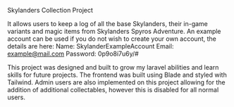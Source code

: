 Skylanders Collection Project

It allows users to keep a log of all the base Skylanders,  their in-game variants and magic items from Skylanders Spyros Adventure.
An example account can be used if you do not wish to create your own account, the details are here:
Name: SkylanderExampleAccount
Email: example@mail.com
Password: 0p9o8i7u6y/#

This project was designed and built to grow my laravel abilities and learn skills for future projects.
The frontend was built using Blade and styled with Tailwind.
Admin users are also implemented on this project allowing for the addition of additional collectables, however this is disabled for all normal users.
